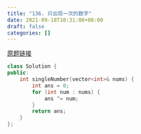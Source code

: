 ```yaml
---
title: "136. 只出现一次的数字"
date: 2021-09-18T10:31:00+08:00
draft: false
categories: []
--- 
```


[原题链接](https://leetcode-cn.com/problems/single-number/)

```cpp
class Solution {
public:
    int singleNumber(vector<int>& nums) {
        int ans = 0;
        for (int num : nums) {
            ans ^= num;
        }
        return ans;
    }
};
```
